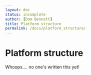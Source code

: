 ```yaml
---
layout: doc
status: incomplete
author: [Dom Bennett]
title: Platform structure
permalink: /docs/platform_structure/
---
```


# Platform structure

Whoops.... no one's written this yet!
